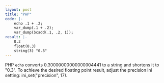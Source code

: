 ```yaml
---
layout: post
title: "PHP"
code: |-
    echo .1 + .2; 
    var_dump(.1 + .2);
    var_dump(bcadd(.1, .2, 1));
result: |-
    0.3 
    float(0.3)
    string(3) "0.3"
---
```

PHP `echo` converts 0.30000000000000004441 to a string and shortens it to "0.3". To achieve the desired floating point result, adjust the precision ini setting: ini_set("precision", 17).
